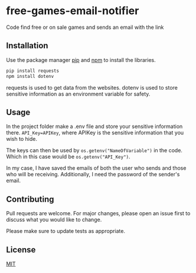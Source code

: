 # free-games-email-notifier
Code find free or on sale games and sends an email with the link

## Installation

Use the package manager [pip](https://pip.pypa.io/en/stable/) and [npm](https://www.npmjs.com/) to install the libraries.

```bash
pip install requests
npm install dotenv
```
requests is used to get data from the websites.
dotenv is used to store sensitive information as an environment variable for safety.

## Usage
In the project folder make a .env file and store your sensitive information there. 
```API_Key=APIKey```, where APIKey is the sensitive information that you wish to hide.

The keys can then be used by ```os.getenv("NameOfVariable")``` in the code. Which in this case would be ```os.getenv("API_Key")```.

In my case, I have saved the emails of both the user who sends and those who will be receiving. Additionally, I need the password of the sender's email.


## Contributing
Pull requests are welcome. For major changes, please open an issue first to discuss what you would like to change.

Please make sure to update tests as appropriate.

## License
[MIT](https://choosealicense.com/licenses/mit/)
